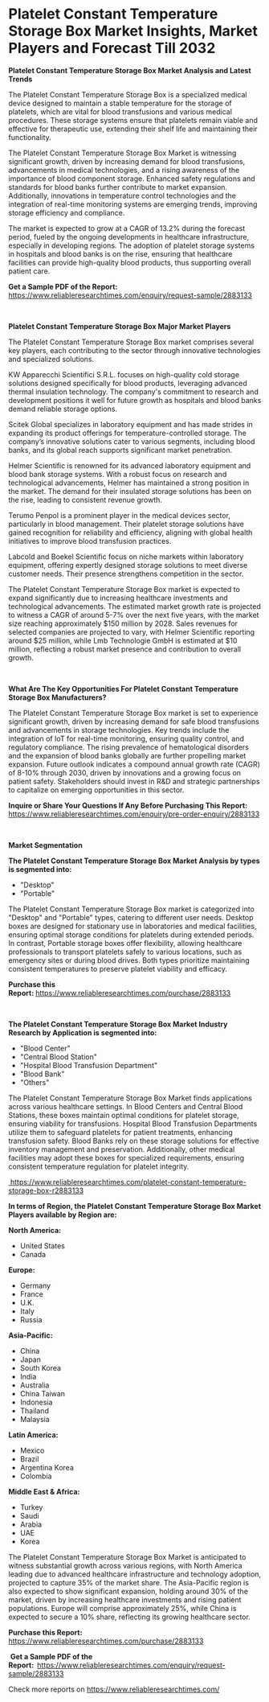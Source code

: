 <p><h1>Platelet Constant Temperature Storage Box Market Insights, Market Players and Forecast Till 2032</h1></p><p><strong>Platelet Constant Temperature Storage Box Market Analysis and Latest Trends</strong></p>
<p><p>The Platelet Constant Temperature Storage Box is a specialized medical device designed to maintain a stable temperature for the storage of platelets, which are vital for blood transfusions and various medical procedures. These storage systems ensure that platelets remain viable and effective for therapeutic use, extending their shelf life and maintaining their functionality.</p><p>The Platelet Constant Temperature Storage Box Market is witnessing significant growth, driven by increasing demand for blood transfusions, advancements in medical technologies, and a rising awareness of the importance of blood component storage. Enhanced safety regulations and standards for blood banks further contribute to market expansion. Additionally, innovations in temperature control technologies and the integration of real-time monitoring systems are emerging trends, improving storage efficiency and compliance.</p><p>The market is expected to grow at a CAGR of 13.2% during the forecast period, fueled by the ongoing developments in healthcare infrastructure, especially in developing regions. The adoption of platelet storage systems in hospitals and blood banks is on the rise, ensuring that healthcare facilities can provide high-quality blood products, thus supporting overall patient care.</p></p>
<p><strong>Get a Sample PDF of the Report:&nbsp;</strong> <a href="https://www.reliableresearchtimes.com/enquiry/request-sample/2883133?utm_campaign=2326&utm_medium=2&utm_source=Github&utm_content=ia&utm_term=13032025&utm_id=platelet-constant-temperature-storage-box">https://www.reliableresearchtimes.com/enquiry/request-sample/2883133</a></p>
<p>&nbsp;</p>
<p><strong>Platelet Constant Temperature Storage Box Major Market Players</strong></p>
<p><p>The Platelet Constant Temperature Storage Box market comprises several key players, each contributing to the sector through innovative technologies and specialized solutions.</p><p>KW Apparecchi Scientifici S.R.L. focuses on high-quality cold storage solutions designed specifically for blood products, leveraging advanced thermal insulation technology. The company's commitment to research and development positions it well for future growth as hospitals and blood banks demand reliable storage options.</p><p>Scitek Global specializes in laboratory equipment and has made strides in expanding its product offerings for temperature-controlled storage. The company’s innovative solutions cater to various segments, including blood banks, and its global reach supports significant market penetration.</p><p>Helmer Scientific is renowned for its advanced laboratory equipment and blood bank storage systems. With a robust focus on research and technological advancements, Helmer has maintained a strong position in the market. The demand for their insulated storage solutions has been on the rise, leading to consistent revenue growth.</p><p>Terumo Penpol is a prominent player in the medical devices sector, particularly in blood management. Their platelet storage solutions have gained recognition for reliability and efficiency, aligning with global health initiatives to improve blood transfusion practices.</p><p>Labcold and Boekel Scientific focus on niche markets within laboratory equipment, offering expertly designed storage solutions to meet diverse customer needs. Their presence strengthens competition in the sector.</p><p>The Platelet Constant Temperature Storage Box market is expected to expand significantly due to increasing healthcare investments and technological advancements. The estimated market growth rate is projected to witness a CAGR of around 5-7% over the next five years, with the market size reaching approximately $150 million by 2028. Sales revenues for selected companies are projected to vary, with Helmer Scientific reporting around $25 million, while Lmb Technologie GmbH is estimated at $10 million, reflecting a robust market presence and contribution to overall growth.</p></p>
<p>&nbsp;</p>
<p><strong>What Are The Key Opportunities For Platelet Constant Temperature Storage Box Manufacturers?</strong></p>
<p><p>The Platelet Constant Temperature Storage Box market is set to experience significant growth, driven by increasing demand for safe blood transfusions and advancements in storage technologies. Key trends include the integration of IoT for real-time monitoring, ensuring quality control, and regulatory compliance. The rising prevalence of hematological disorders and the expansion of blood banks globally are further propelling market expansion. Future outlook indicates a compound annual growth rate (CAGR) of 8-10% through 2030, driven by innovations and a growing focus on patient safety. Stakeholders should invest in R&D and strategic partnerships to capitalize on emerging opportunities in this sector.</p></p>
<p><strong>Inquire or Share Your Questions If Any Before Purchasing This Report:</strong> <a href="https://www.reliableresearchtimes.com/enquiry/pre-order-enquiry/2883133?utm_campaign=2326&utm_medium=2&utm_source=Github&utm_content=ia&utm_term=13032025&utm_id=platelet-constant-temperature-storage-box">https://www.reliableresearchtimes.com/enquiry/pre-order-enquiry/2883133</a></p>
<p>&nbsp;</p>
<p><strong>Market Segmentation</strong></p>
<p><strong>The Platelet Constant Temperature Storage Box Market Analysis by types is segmented into:</strong></p>
<p><ul><li>"Desktop"</li><li>"Portable"</li></ul></p>
<p><p>The Platelet Constant Temperature Storage Box market is categorized into "Desktop" and "Portable" types, catering to different user needs. Desktop boxes are designed for stationary use in laboratories and medical facilities, ensuring optimal storage conditions for platelets during extended periods. In contrast, Portable storage boxes offer flexibility, allowing healthcare professionals to transport platelets safely to various locations, such as emergency sites or during blood drives. Both types prioritize maintaining consistent temperatures to preserve platelet viability and efficacy.</p></p>
<p><strong>Purchase this Report:&nbsp;</strong><a href="https://www.reliableresearchtimes.com/purchase/2883133?utm_campaign=2326&utm_medium=2&utm_source=Github&utm_content=ia&utm_term=13032025&utm_id=platelet-constant-temperature-storage-box">https://www.reliableresearchtimes.com/purchase/2883133</a></p>
<p>&nbsp;</p>
<p><strong>The Platelet Constant Temperature Storage Box Market Industry Research by Application is segmented into:</strong></p>
<p><ul><li>"Blood Center"</li><li>"Central Blood Station"</li><li>"Hospital Blood Transfusion Department"</li><li>"Blood Bank"</li><li>"Others"</li></ul></p>
<p><p>The Platelet Constant Temperature Storage Box Market finds applications across various healthcare settings. In Blood Centers and Central Blood Stations, these boxes maintain optimal conditions for platelet storage, ensuring viability for transfusions. Hospital Blood Transfusion Departments utilize them to safeguard platelets for patient treatments, enhancing transfusion safety. Blood Banks rely on these storage solutions for effective inventory management and preservation. Additionally, other medical facilities may adopt these boxes for specialized requirements, ensuring consistent temperature regulation for platelet integrity.</p></p>
<p><a href="https://www.reliableresearchtimes.com/platelet-constant-temperature-storage-box-r2883133?utm_campaign=2326&utm_medium=2&utm_source=Github&utm_content=ia&utm_term=13032025&utm_id=platelet-constant-temperature-storage-box">&nbsp;https://www.reliableresearchtimes.com/platelet-constant-temperature-storage-box-r2883133</a></p>
<p><strong>In terms of Region, the Platelet Constant Temperature Storage Box Market Players available by Region are:</strong></p>
<p>
    <p> <strong> North America: </strong>
        <ul>
            <li>United States</li>
            <li>Canada</li>
        </ul>
        </p> 
    <p> <strong> Europe: </strong>
        <ul>
            <li>Germany</li>
            <li>France</li>
            <li>U.K.</li>
            <li>Italy</li>
            <li>Russia</li>
        </ul>
        </p> 
    <p> <strong> Asia-Pacific: </strong>
        <ul>
            <li>China</li>
            <li>Japan</li>
            <li>South Korea</li>
            <li>India</li>
            <li>Australia</li>
            <li>China Taiwan</li>
            <li>Indonesia</li>
            <li>Thailand</li>
            <li>Malaysia</li>
        </ul>
        </p> 
    <p> <strong> Latin America: </strong>
        <ul>
            <li>Mexico</li>
            <li>Brazil</li>
            <li>Argentina Korea</li>
            <li>Colombia</li>
        </ul>
        </p> 
    <p> <strong> Middle East & Africa: </strong>
        <ul>
            <li>Turkey</li>
            <li>Saudi</li>
            <li>Arabia</li>
            <li>UAE</li>
            <li>Korea</li>
        </ul>
    </p>
    </p>
<p><p>The Platelet Constant Temperature Storage Box Market is anticipated to witness substantial growth across various regions, with North America leading due to advanced healthcare infrastructure and technology adoption, projected to capture 35% of the market share. The Asia-Pacific region is also expected to show significant expansion, holding around 30% of the market, driven by increasing healthcare investments and rising patient populations. Europe will comprise approximately 25%, while China is expected to secure a 10% share, reflecting its growing healthcare sector.</p></p>
<p><strong>Purchase this Report: </strong><a href="https://www.reliableresearchtimes.com/purchase/2883133?utm_campaign=2326&utm_medium=2&utm_source=Github&utm_content=ia&utm_term=13032025&utm_id=platelet-constant-temperature-storage-box">https://www.reliableresearchtimes.com/purchase/2883133</a></p>
<p>&nbsp;<strong>Get a Sample PDF of the Report:&nbsp;&nbsp;</strong><a href="https://www.reliableresearchtimes.com/enquiry/request-sample/2883133?utm_campaign=2326&utm_medium=2&utm_source=Github&utm_content=ia&utm_term=13032025&utm_id=platelet-constant-temperature-storage-box">https://www.reliableresearchtimes.com/enquiry/request-sample/2883133</a></p>
<p><strong></strong></p>
<p>Check more reports on <a href="https://www.reliableresearchtimes.com/?utm_campaign=2326&utm_medium=2&utm_source=Github&utm_content=ia&utm_term=13032025&utm_id=platelet-constant-temperature-storage-box">https://www.reliableresearchtimes.com/</a></p>